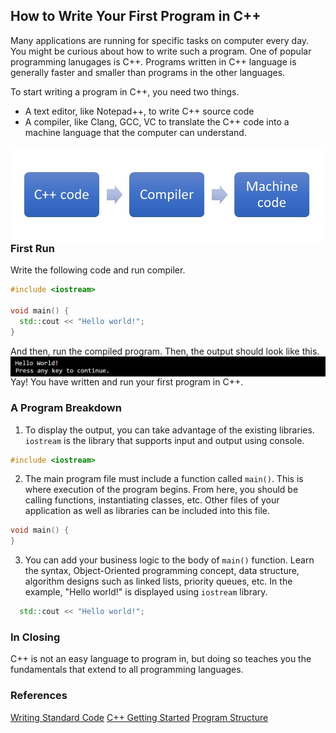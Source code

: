 ## How to Write Your First Program in C++

Many applications are running for specific tasks on computer every day. You might be curious about how to write such a program. One of popular programming lanugages is C++. Programs written in C++ language is generally faster and smaller than programs in the other languages.

To start writing a program in C++, you need two things.
- A text editor, like Notepad++, to write C++ source code
- A compiler, like Clang, GCC, VC to translate the C++ code into a machine language that the computer can understand.

<img src="Compiler.jpg" alt="Compiling Process" style="float: left; height=30; width=80;" />



### First Run

Write the following code and run compiler.
```C++
#include <iostream>

void main() {
  std::cout << "Hello world!";
}
```
And then, run the compiled program. Then, the output should look like this.
<img src="HelloWorld.PNG" alt="Hello World" style="float: left; height=20; width=80;" />

Yay! You have written and run your first program in C++.

### A Program Breakdown
1. To display the output, you can take advantage of the existing libraries. `iostream` is the library that supports input and output using console.
```C++
#include <iostream>
```
2. The main program file must include a function called `main()`. This is where execution of the program begins. From here, you should be calling functions, instantiating classes, etc. Other files of your application as well as libraries can be included into this file.
```C++
void main() {
}
```
3. You can add your business logic to the body of `main()` function. Learn the syntax, Object-Oriented programming concept, data structure, algorithm designs such as linked lists, priority queues, etc. In the example, "Hello world!" is displayed using `iostream` library. 
```C++
  std::cout << "Hello world!";
```

### In Closing
C++ is not an easy language to program in, but doing so teaches you the fundamentals that extend to all programming languages.

### References
[Writing Standard Code](https://www.wikihow.com/Write-Standard-Code-in-C%2B%2B)
[C++ Getting Started](https://www.w3schools.com/cpp/cpp_getstarted.asp)
[Program Structure](https://www.cplusplus.com/doc/tutorial/program_structure/)
